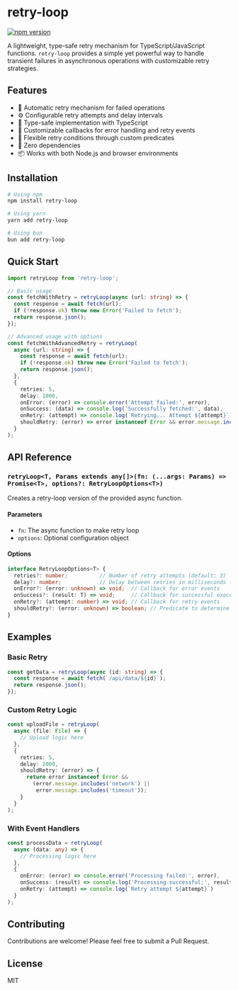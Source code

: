 # retry-loop

[![npm version](https://badge.fury.io/js/retry-loop.svg)](https://www.npmjs.com/package/retry-loop)

A lightweight, type-safe retry mechanism for TypeScript/JavaScript functions. `retry-loop` provides a simple yet powerful way to handle transient failures in asynchronous operations with customizable retry strategies.

## Features

- 🔄 Automatic retry mechanism for failed operations
- ⚙️ Configurable retry attempts and delay intervals
- 🎯 Type-safe implementation with TypeScript
- 🔔 Customizable callbacks for error handling and retry events
- 🎯 Flexible retry conditions through custom predicates
- 🚀 Zero dependencies
- 📦 Works with both Node.js and browser environments

## Installation

```bash
# Using npm
npm install retry-loop

# Using yarn
yarn add retry-loop

# Using bun
bun add retry-loop
```

## Quick Start

```typescript
import retryLoop from 'retry-loop';

// Basic usage
const fetchWithRetry = retryLoop(async (url: string) => {
  const response = await fetch(url);
  if (!response.ok) throw new Error('Failed to fetch');
  return response.json();
});

// Advanced usage with options
const fetchWithAdvancedRetry = retryLoop(
  async (url: string) => {
    const response = await fetch(url);
    if (!response.ok) throw new Error('Failed to fetch');
    return response.json();
  },
  {
    retries: 5,
    delay: 1000,
    onError: (error) => console.error('Attempt failed:', error),
    onSuccess: (data) => console.log('Successfully fetched:', data),
    onRetry: (attempt) => console.log(`Retrying... Attempt ${attempt}`),
    shouldRetry: (error) => error instanceof Error && error.message.includes('timeout'),
  }
);
```

## API Reference

### `retryLoop<T, Params extends any[]>(fn: (...args: Params) => Promise<T>, options?: RetryLoopOptions<T>)`

Creates a retry-loop version of the provided async function.

#### Parameters

- `fn`: The async function to make retry loop
- `options`: Optional configuration object

#### Options

```typescript
interface RetryLoopOptions<T> {
  retries?: number;          // Number of retry attempts (default: 3)
  delay?: number;            // Delay between retries in milliseconds (default: 500)
  onError?: (error: unknown) => void;  // Callback for error events
  onSuccess?: (result: T) => void;     // Callback for successful execution
  onRetry?: (attempt: number) => void; // Callback for retry events
  shouldRetry?: (error: unknown) => boolean; // Predicate to determine if retry should occur
}
```

## Examples

### Basic Retry

```typescript
const getData = retryLoop(async (id: string) => {
  const response = await fetch(`/api/data/${id}`);
  return response.json();
});
```

### Custom Retry Logic

```typescript
const uploadFile = retryLoop(
  async (file: File) => {
    // Upload logic here
  },
  {
    retries: 5,
    delay: 2000,
    shouldRetry: (error) => {
      return error instanceof Error && 
        (error.message.includes('network') || 
         error.message.includes('timeout'));
    }
  }
);
```

### With Event Handlers

```typescript
const processData = retryLoop(
  async (data: any) => {
    // Processing logic here
  },
  {
    onError: (error) => console.error('Processing failed:', error),
    onSuccess: (result) => console.log('Processing successful:', result),
    onRetry: (attempt) => console.log(`Retry attempt ${attempt}`)
  }
);
```

## Contributing

Contributions are welcome! Please feel free to submit a Pull Request.

## License

MIT
